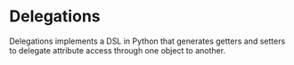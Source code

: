 Delegations
===========
Delegations implements a DSL in Python that generates getters and setters
to delegate attribute access through one object to another.

